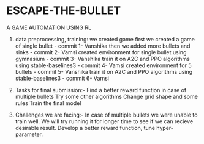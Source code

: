 # ESCAPE-THE-BULLET
A GAME AUTOMATION USING RL

1. data preprocessing, training: we created game
     first we created a game of single bullet - commit 1- Vanshika
     then we added more bullets and sinks - commit 2-  Vamsi 
     created environment for single bullet using gymnasium - commit 3- Vanshika
     train it on A2C and PPO algorithms using stable-baselines3 - commit 4- Vamsi
     created environment for 5 bullets - commit 5- Vanshika
     train it on A2C and PPO algorithms using stable-baselines3 - commit 6- Vamsi

2. Tasks for final submission:-
	Find a better reward function in case of multiple bullets
	Try some other algorithms
	Change grid shape and some rules
	Train the final model

3. Challenges we are facing:-
	In case of multiple bullets we were unable to train well. We will try running it for longer time to see if we can recieve desirable result.
	Develop a better reward function, tune hyper-parameter.
	 
